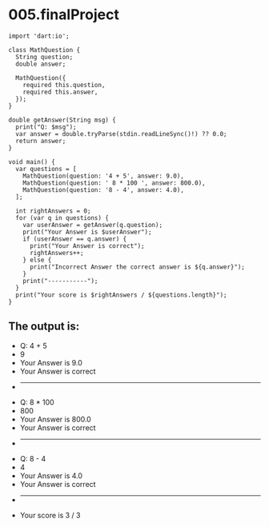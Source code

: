 # 005.finalProject

```
import 'dart:io';

class MathQuestion {
  String question;
  double answer;

  MathQuestion({
    required this.question,
    required this.answer,
  });
}

double getAnswer(String msg) {
  print("Q: $msg");
  var answer = double.tryParse(stdin.readLineSync()!) ?? 0.0;
  return answer;
}

void main() {
  var questions = [
    MathQuestion(question: '4 + 5', answer: 9.0),
    MathQuestion(question: ' 8 * 100 ', answer: 800.0),
    MathQuestion(question: '8 - 4', answer: 4.0),
  ];

  int rightAnswers = 0;
  for (var q in questions) {
    var userAnswer = getAnswer(q.question);
    print("Your Answer is $userAnswer");
    if (userAnswer == q.answer) {
      print("Your Answer is correct");
      rightAnswers++;
    } else {
      print("Incorrect Answer the correct answer is ${q.answer}");
    }
    print("-----------");
  }
  print("Your score is $rightAnswers / ${questions.length}");
}

```

## The output is:

* Q: 4 + 5
* 9
* Your Answer is 9.0
* Your Answer is correct
* -----------
* Q:  8 * 100
* 800
* Your Answer is 800.0
* Your Answer is correct
* -----------
* Q: 8 - 4
* 4
* Your Answer is 4.0
* Your Answer is correct
* -----------
* Your score is 3 / 3